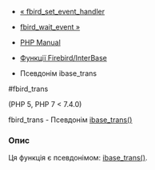 - [« fbird_set_event_handler](function.fbird-set-event-handler.md)
- [fbird_wait_event »](function.fbird-wait-event.md)

- [PHP Manual](index.md)
- [Функції Firebird/InterBase](ref.ibase.md)
- Псевдонім ibase_trans

#fbird_trans

(PHP 5, PHP 7 \< 7.4.0)

fbird_trans - Псевдонім [ibase_trans()](function.ibase-trans.md)

### Опис

Ця функція є псевдонімом:
[ibase_trans()](function.ibase-trans.md).
